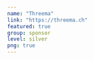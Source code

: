 ```yaml
---
name: "Threema"
link: "https://threema.ch"
featured: true
group: sponsor
level: silver
png: true
---
```


